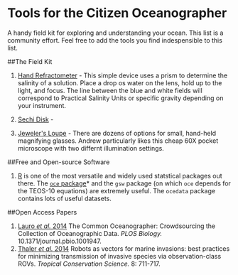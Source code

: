 # Tools for the Citizen Oceanographer

A handy field kit for exploring and understanding your ocean. This list is a community effort. Feel free to add the tools you find indespensible to this list. 

##The Field Kit

1. [Hand Refractometer](http://amzn.to/1MXkxgu) - This simple device uses a prism to determine the salinity of a solution. Place a drop os water on the lens, hold up to the light, and focus. The line between the blue and white fields will correspond to Practical Salinity Units or specific gravity depending on your instrument. 

2. [Sechi Disk](http://amzn.to/1LwdspX) - 

3. [Jeweler's Loupe](http://amzn.to/1MXl7uO) - There are dozens of options for small, hand-held magnifying glasses. Andrew particularly likes this cheap 60X pocket microscope with two differnt illumination settings. 

##Free and Open-source Software

1. [R](www.r-project.org) is one of the most versatile and widely used statstical packages out there. The [`oce` package](http://dankelley.github.io/oce/)* and the `gsw` package (on which `oce` depends for the TEOS-10 equations) are extremely useful. The `ocedata` package contains lots of useful datasets.
 
##Open Access Papers
1. [Lauro *et al.* 2014](http://journals.plos.org/plosbiology/article?id=10.1371/journal.pbio.1001947) The Common Oceanographer: Crowdsourcing the Collection of Oceanographic Data. *PLOS Biology.* 10.1371/journal.pbio.1001947.
2. [Thaler *et al.* 2014](http://tropicalconservationscience.mongabay.com/content/v8/tcs_v8i3_711-717_Thaler.pdf) Robots as vectors for marine invasions: best practices for minimizing transmission of invasive species via observation-class ROVs. *Tropical Conservation Science.* 8: 711-717.
